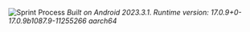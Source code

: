 ![Sprint Process](https://github.com/eulasi/WitWise/assets/96310496/6dd3b67f-20c6-4107-9618-bbb76797a91a)
_Built on Android 2023.3.1_.
_Runtime version: 17.0.9+0-17.0.9b1087.9-11255266 aarch64_
